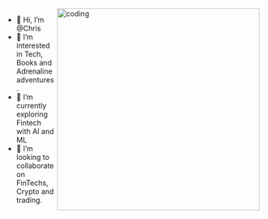 <img align="right" alt="coding" width="400" src="https://camo.githubusercontent.com/cae12fddd9d6982901d82580bdf321d81fb299141098ca1c2d4891870827bf17/68747470733a2f2f6d69726f2e6d656469756d2e636f6d2f6d61782f313336302f302a37513379765349765f7430696f4a2d5a2e676966">

- 👋 Hi, I’m @Chris
- 👀 I’m interested in Tech, Books and Adrenaline adventures. 
- 🌱 I’m currently exploring Fintech with AI and ML
- 💞️ I’m looking to collaborate on FinTechs, Crypto and trading.
